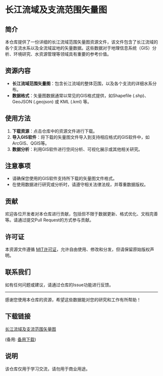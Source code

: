 # 长江流域及支流范围矢量图

## 简介
本仓库提供了一份详细的长江流域范围矢量图资源文件，该文件包含了长江流域的各个支流水系以及全流域盆地的矢量数据。这些数据对于地理信息系统（GIS）分析、环境研究、水资源管理等领域具有重要的参考价值。

## 资源内容
- **长江流域范围矢量图**：包含长江流域的整体范围，以及各个支流的详细水系分布。
- **数据格式**：矢量图数据通常以常见的GIS格式提供，如Shapefile (.shp)、GeoJSON (.geojson) 或 KML (.kml) 等。

## 使用方法
1. **下载资源**：点击仓库中的资源文件进行下载。
2. **导入GIS软件**：将下载的矢量图文件导入到支持相应格式的GIS软件中，如ArcGIS、QGIS等。
3. **数据分析**：利用GIS软件进行空间分析、可视化展示或其他相关研究。

## 注意事项
- 请确保您使用的GIS软件支持所下载的矢量图文件格式。
- 在使用数据进行研究或分析时，请遵守相关法律法规，并尊重数据版权。

## 贡献
欢迎各位开发者对本仓库进行贡献，包括但不限于数据更新、格式优化、文档完善等。请通过提交Pull Request的方式参与贡献。

## 许可证
本资源文件遵循 [MIT许可证](LICENSE)，允许自由使用、修改和分发，但请保留原始版权声明。

## 联系我们
如有任何问题或建议，请通过仓库的Issue功能进行反馈。

---
感谢您使用本仓库的资源，希望这些数据能对您的研究和工作有所帮助！

## 下载链接
[长江流域及支流范围矢量图]() 

(备用: [备用下载](https://pan.baidu.com/s/1Lv06W0OjmcVbkjlFIuYVQA?pwd=1234))

## 说明

该仓库仅用于学习交流，请勿用于商业用途。
